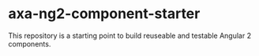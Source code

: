 # axa-ng2-component-starter
This repository is a starting point to build reuseable and testable Angular 2 components.
